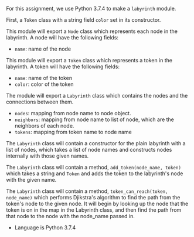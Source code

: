For this assignment, we use Python 3.7.4 to make a `labyrinth` module.

First, a `Token` class with a string field `color` set in its constructor.

This module will export a `Node` class which represents each node in the labyrinth.
A node will have the following fields:
- `name`: name of the node

This module will export a `Token` class which represents a token in the labyrinth.
A token will have the following fields:
- `name`: name of the token
- `color`: color of the token

The module will export a `Labyrinth` class which contains the nodes and the connections
between them. 
- `nodes`: mapping from node name to node object.
- `neighbors`: mapping from node name to list of node, which are the neighbors of each node.
- `tokens`: mapping from token name to node name

The `Labyrinth` class will contain a constructor for the plain labyrinth with a list of nodes,
which takes a list of node names and constructs nodes internally with those given names. 

The `Labyrinth` class will contain a method, `add_token(node_name, token)` which takes a string
and `Token` and adds the token to the labyrinth's node with the given name.

The `Labyrinth` class will contain a method, `token_can_reach(token, node_name)` which performs
Djikstra's algorithm to find the path from the token's node to the given node. It will begin by looking
up the node that the token is on in the map in the Labyrinth class, and then find the path from that node
to the node with the node_name passed in.

- Language is Python 3.7.4